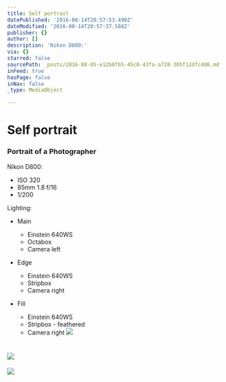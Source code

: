 ```yaml
---
title: Self portrait
datePublished: '2016-08-14T20:57:53.490Z'
dateModified: '2016-08-14T20:57:37.588Z'
publisher: {}
author: []
description: 'Nikon D800:'
via: {}
starred: false
sourcePath: _posts/2016-08-05-e12b8f65-45c8-43fa-a728-305f12dfcdd6.md
inFeed: true
hasPage: false
inNav: false
_type: MediaObject

---
```

# Self portrait

### Portrait of a Photographer

Nikon D800:

* ISO 320
* 85mm 1.8 f/16
* 1/200

Lighting:

* Main
  * Einstein 640WS
  * Octabox
  * Camera left

* Edge
  * Einstein 640WS
  * Stripbox
  * Camera right

* Fill
  * Einstein 640WS
  * Stripbox - feathered
  * Camera right
![](https://the-grid-user-content.s3-us-west-2.amazonaws.com/187ff646-99dd-487c-a685-4d5ec42a00d9.jpg)

# ![](https://the-grid-user-content.s3-us-west-2.amazonaws.com/7e217757-df07-4f07-aa0b-4effa40fa560.jpg)
![](https://the-grid-user-content.s3-us-west-2.amazonaws.com/953621d7-542e-4dbd-89bb-59fba0f7e9d8.jpg)
